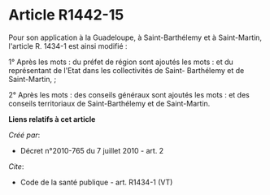 # Article R1442-15

Pour son application à la Guadeloupe, à Saint-Barthélemy et à Saint-Martin, l'article R. 1434-1 est ainsi modifié : 

1° Après les mots : du préfet de région sont ajoutés les mots : et du représentant de l'Etat dans les collectivités de Saint-
Barthélemy et de Saint-Martin, ; 

2° Après les mots : des conseils généraux sont ajoutés les mots : et des conseils territoriaux de Saint-Barthélemy et de
Saint-Martin.

**Liens relatifs à cet article**

_Créé par_:

  - Décret n°2010-765 du 7 juillet 2010 - art. 2

_Cite_:

  - Code de la santé publique - art. R1434-1 (VT)
